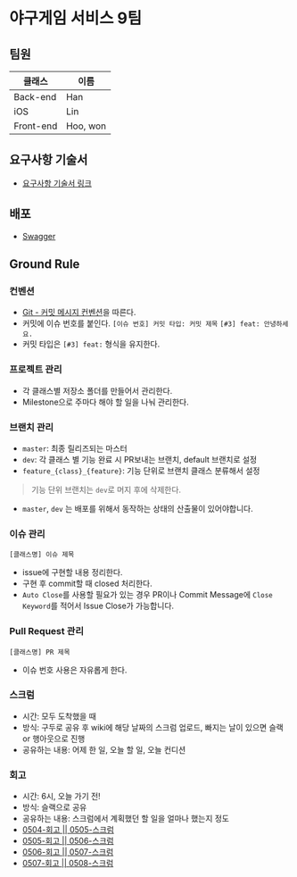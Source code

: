 # 야구게임 서비스 9팀 

## 팀원

| 클래스       | 이름       |
| --------- | -------- |
| Back-end  | Han      |
| iOS       | Lin      |
| Front-end | Hoo, won |

## 요구사항 기술서

- [요구사항 기술서 링크](https://docs.google.com/spreadsheets/d/1XS7SDOg6mAPZycaIl2f_zDA7Z70g39mNdluZAI2cujM/edit?usp=sharing)

## 배포
- [Swagger](http://18.213.230.151/api/swagger-ui.html)

## Ground Rule

### 컨벤션

- [Git - 커밋 메시지 컨벤션](https://doublesprogramming.tistory.com/256)을 따른다. 
- 커밋에 이슈 번호를 붙인다. 
  `[이슈 번호] 커밋 타입: 커밋 제목`
  `[#3] feat: 안녕하세요.`
- 커밋 타입은 `[#3] feat:` 형식을 유지한다.


### 프로젝트 관리

- 각 클래스별 저장소 폴더를 만들어서 관리한다.
- Milestone으로 주마다 해야 할 일을 나눠 관리한다.

### 브랜치 관리

- `master`: 최종 릴리즈되는 마스터
- `dev`: 각 클래스 별 기능 완료 시 PR보내는 브랜치, default 브랜치로 설정
- `feature_{class}_{feature}`: 기능 단위로 브랜치 클래스 분류해서 설정

> 기능 단위 브랜치는 `dev`로 머지 후에 삭제한다.
- `master`, `dev` 는 배포를 위해서 동작하는 상태의 산출물이 있어야합니다.



### 이슈 관리

`[클래스명] 이슈 제목`
- issue에 구현할 내용 정리한다.
- 구현 후 commit할 때 closed 처리한다.
- `Auto Close`를 사용할 필요가 있는 경우 PR이나 Commit Message에 `Close Keyword`를 적어서 Issue Close가 가능합니다.


### Pull Request 관리

`[클래스명] PR 제목`
- 이슈 번호 사용은 자유롭게 한다.

### 스크럼

- 시간: 모두 도착했을 때
- 방식: 구두로 공유 후 wiki에 해당 날짜의 스크럼 업로드, 빠지는 날이 있으면 슬랙 or 행아웃으로 진행
- 공유하는 내용: 어제 한 일, 오늘 할 일, 오늘 컨디션


### 회고

- 시간: 6시, 오늘 가기 전!
- 방식: 슬랙으로 공유
- 공유하는 내용: 스크럼에서 계획했던 할 일을 얼마나 했는지 정도
- [0504-회고 || 0505-스크럼](https://github.com/codesquad-member-2020/baseball-09/wiki/0504-%ED%9A%8C%EA%B3%A0-%7C%7C-0505-%EC%8A%A4%ED%81%AC%EB%9F%BC)  
- [0505-회고 || 0506-스크럼](https://github.com/codesquad-member-2020/baseball-09/wiki/0505-%ED%9A%8C%EA%B3%A0-%7C%7C-0506-%EC%8A%A4%ED%81%AC%EB%9F%BC)  
- [0506-회고 || 0507-스크럼](https://github.com/codesquad-member-2020/baseball-09/wiki/0506-%ED%9A%8C%EA%B3%A0-%7C%7C-0507-%EC%8A%A4%ED%81%AC%EB%9F%BC)
- [0507-회고 || 0508-스크럼](https://github.com/codesquad-member-2020/baseball-09/wiki/0507-%ED%9A%8C%EA%B3%A0-%7C%7C-0508-%EC%8A%A4%ED%81%AC%EB%9F%BC)

